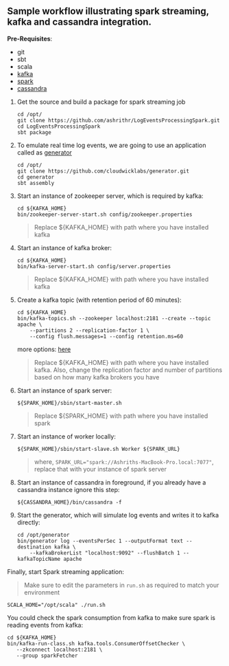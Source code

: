 ## Sample workflow illustrating spark streaming, kafka and cassandra integration.

**Pre-Requisites**:

 * git
 * sbt
 * scala
 * [kafka](https://kafka.apache.org)
 * [spark](https://spark.apache.org)
 * [cassandra](https://cassandra.apache.org)

1. Get the source and build a package for spark streaming job

    ```
    cd /opt/
    git clone https://github.com/ashrithr/LogEventsProcessingSpark.git
    cd LogEventsProcessingSpark
    sbt package
    ```

2. To emulate real time log events, we are going to use an application called as [generator](https://github.com/cloudwicklabs/generator)

    ```
    cd /opt/
    git clone https://github.com/cloudwicklabs/generator.git
    cd generator
    sbt assembly
    ```

3. Start an instance of zookeeper server, which is required by kafka:

    ```
    cd ${KAFKA_HOME}
    bin/zookeeper-server-start.sh config/zookeeper.properties
    ```

    > Replace ${KAFKA_HOME} with path where you have installed kafka

4. Start an instance of kafka broker:

    ```
    cd ${KAFKA_HOME}
    bin/kafka-server-start.sh config/server.properties
    ```

    > Replace ${KAFKA_HOME} with path where you have installed kafka

5. Create a kafka topic (with retention period of 60 minutes):

    ```
    cd ${KAFKA_HOME}
    bin/kafka-topics.sh --zookeeper localhost:2181 --create --topic apache \
        --partitions 2 --replication-factor 1 \
        --config flush.messages=1 --config retention.ms=60
    ```
    more options: [here](http://kafka.apache.org/documentation.html#topic-config)

    > Replace ${KAFKA_HOME} with path where you have installed kafka. Also, change the replication factor
    > and number of partitions based on how many kafka brokers you have

6. Start an instance of spark server:

    ```
    ${SPARK_HOME}/sbin/start-master.sh
    ```

    > Replace ${SPARK_HOME} with path where you have installed spark

7. Start an instance of worker locally:

    ```
    ${SPARK_HOME}/sbin/start-slave.sh Worker ${SPARK_URL}
    ```

    > where, `SPARK_URL="spark://Ashriths-MacBook-Pro.local:7077"`, replace that with your instance of
    > spark server

8. Start an instance of cassandra in foreground, if you already have a cassandra instance ignore this step:

    ```
    ${CASSANDRA_HOME}/bin/cassandra -f
    ```

9. Start the generator, which will simulate log events and writes it to kafka directly:

    ```
    cd /opt/generator
    bin/generator log --eventsPerSec 1 --outputFormat text --destination kafka \
        --kafkaBrokerList "localhost:9092" --flushBatch 1 --kafkaTopicName apache
    ```

Finally, start Spark streaming application:

> Make sure to edit the parameters in `run.sh` as required to match your environment

```
SCALA_HOME="/opt/scala" ./run.sh
```

You could check the spark consumption from kafka to make sure spark is reading events from kafka:

```
cd ${KAFKA_HOME}
bin/kafka-run-class.sh kafka.tools.ConsumerOffsetChecker \
   --zkconnect localhost:2181 \
   --group sparkFetcher
```
